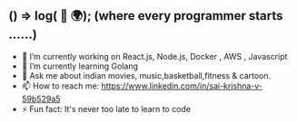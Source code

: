 ##  () => log( 👋 🌍);  (where every programmer starts ......)

- 🔭 I’m currently working on React.js, Node.js, Docker , AWS , Javascript
- 🌱 I’m currently learning Golang
- 💬 Ask me about indian movies, music,basketball,fitness & cartoon.
- 📫 How to reach me: https://www.linkedin.com/in/sai-krishna-v-59b529a5
- ⚡ Fun fact: It's never too late to learn to code
